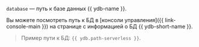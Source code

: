`database` — путь к базе данных {{ ydb-name }}.

  Вы можете посмотреть путь к БД в [консоли управления]({{ link-console-main }}) на странице с информацией о БД {{ ydb-short-name }}.

  >Пример пути к БД: `{{ ydb.path-serverless }}`.
